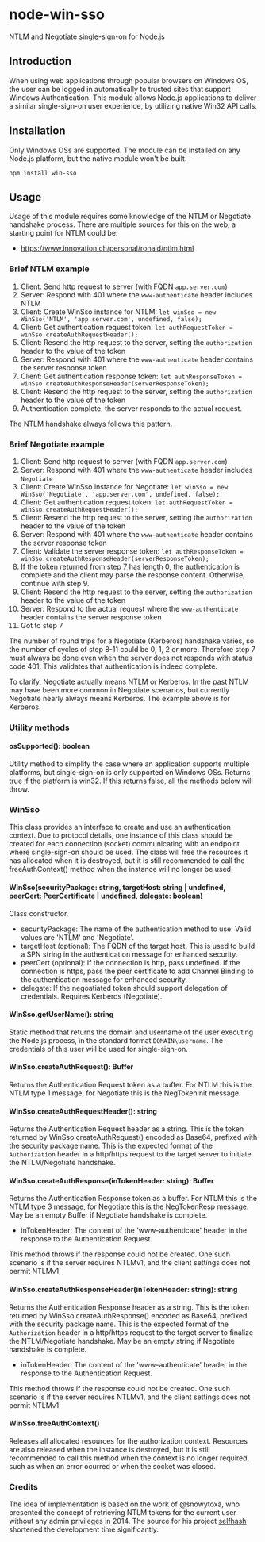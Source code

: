 # node-win-sso

NTLM and Negotiate single-sign-on for Node.js

## Introduction

When using web applications through popular browsers on Windows OS, the user can be logged in automatically to trusted sites that support Windows Authentication. This module allows Node.js applications to deliver a similar single-sign-on user experience, by utilizing native Win32 API calls.

## Installation

Only Windows OSs are supported. The module can be installed on any Node.js platform, but the native module won't be built.

```shell
npm install win-sso
```

## Usage

Usage of this module requires some knowledge of the NTLM or Negotiate handshake process. There are multiple sources for this on the web, a starting point for NTLM could be:

* https://www.innovation.ch/personal/ronald/ntlm.html

### Brief NTLM example

1. Client: Send http request to server (with FQDN `app.server.com`)
2. Server: Respond with 401 where the `www-authenticate` header includes NTLM
3. Client: Create WinSso instance for NTLM:
`let winSso = new WinSso('NTLM', 'app.server.com', undefined, false);`
4. Client: Get authentication request token:
`let authRequestToken = winSso.createAuthRequestHeader();`
5. Client: Resend the http request to the server, setting the `authorization` header to the value of the token
6. Server: Respond with 401 where the `www-authenticate` header contains the server response token
7. Client: Get authentication response token:
`let authResponseToken = winSso.createAuthResponseHeader(serverResponseToken);`
8. Client: Resend the http request to the server, setting the `authorization` header to the value of the token
9. Authentication complete, the server responds to the actual request.

The NTLM handshake always follows this pattern.

### Brief Negotiate example

1. Client: Send http request to server (with FQDN `app.server.com`)
2. Server: Respond with 401 where the `www-authenticate` header includes `Negotiate`
3. Client: Create WinSso instance for Negotiate:
`let winSso = new WinSso('Negotiate', 'app.server.com', undefined, false);`
4. Client: Get authentication request token:
`let authRequestToken = winSso.createAuthRequestHeader();`
5. Client: Resend the http request to the server, setting the `authorization` header to the value of the token
6. Server: Respond with 401 where the `www-authenticate` header contains the server response token
7. Client: Validate the server response token:
`let authResponseToken = winSso.createAuthResponseHeader(serverResponseToken);`
8. If the token returned from step 7 has length 0, the authentication is complete and the client may parse the response content. Otherwise, continue with step 9.
9. Client: Resend the http request to the server, setting the `authorization` header to the value of the token
10. Server: Respond to the actual request where the `www-authenticate` header contains the server response token
11. Got to step 7

The number of round trips for a Negotiate (Kerberos) handshake varies, so the number of cycles of step 8-11 could be 0, 1, 2 or more. Therefore step 7 must always be done even when the server does not responds with status code 401. This validates that authentication is indeed complete.

To clarify, Negotiate actually means NTLM or Kerberos. In the past NTLM may have been more common in Negotiate scenarios, but currently Negotiate nearly always means Kerberos. The example above is for Kerberos.

### Utility methods

#### osSupported(): boolean

Utility method to simplify the case where an application supports multiple platforms, but single-sign-on is only supported on Windows OSs. Returns true if the platform is win32. If this returns false, all the methods below will throw.

### WinSso

This class provides an interface to create and use an authentication context. Due to protocol details, one instance of this class should be created for each connection (socket) communicating with an endpoint where single-sign-on should be used. The class will free the resources it has allocated when it is destroyed, but it is still recommended to call the freeAuthContext() method when the instance will no longer be used.

#### WinSso(securityPackage: string, targetHost: string | undefined, peerCert: PeerCertificate | undefined, delegate: boolean)

Class constructor.

* securityPackage: The name of the authentication method to use. Valid values are 'NTLM' and 'Negotiate'.
* targetHost (optional): The FQDN of the target host. This is used to build a SPN string in the authentication message for enhanced security.
* peerCert (optional): If the connection is http, pass undefined. If the connection is https, pass the peer certificate to add Channel Binding to the authentication message for enhanced security.
* delegate: If the negoatiated token should support delegation of credentials. Requires Kerberos (Negotiate).

#### WinSso.getUserName(): string

Static method that returns the domain and username of the user executing the Node.js process, in the standard format `DOMAIN\username`. The credentials of this user will be used for single-sign-on.

#### WinSso.createAuthRequest(): Buffer

Returns the Authentication Request token as a buffer. For NTLM this is the NTLM type 1 message, for Negotiate this is the NegTokenInit message.

#### WinSso.createAuthRequestHeader(): string

Returns the Authentication Request header as a string. This is the token returned by WinSso.createAuthRequest() encoded as Base64, prefixed with the security package name. This is the expected format of the `Authorization` header in a http/https request to the target server to initiate the NTLM/Negotiate handshake.

#### WinSso.createAuthResponse(inTokenHeader: string): Buffer

Returns the Authentication Response token as a buffer. For NTLM this is the NTLM type 3 message, for Negotiate this is the NegTokenResp message. May be an empty Buffer if Negotiate handshake is complete.

* inTokenHeader: The content of the 'www-authenticate' header in the response to the Authentication Request.

This method throws if the response could not be created. One such scenario is if the server requires NTLMv1, and the client settings does not permit NTLMv1.

#### WinSso.createAuthResponseHeader(inTokenHeader: string): string

Returns the Authentication Response header as a string. This is the token returned by WinSso.createAuthResponse() encoded as Base64, prefixed with the security package name. This is the expected format of the `Authorization` header in a http/https request to the target server to finalize the NTLM/Negotiate handshake. May be an empty string if Negotiate handshake is complete.

* inTokenHeader: The content of the 'www-authenticate' header in the response to the Authentication Request.

This method throws if the response could not be created. One such scenario is if the server requires NTLMv1, and the client settings does not permit NTLMv1.

#### WinSso.freeAuthContext()

Releases all allocated resources for the authorization context. Resources are also released when the instance is destroyed, but it is still recommended to call this method when the context is no longer required, such as when an error ocurred or when the socket was closed.

### Credits

The idea of implementation is based on the work of @snowytoxa, who presented the concept of retrieving NTLM tokens for the current user without any admin privileges in 2014. The source for his project [selfhash](https://github.com/snowytoxa/selfhash/) shortened the development time significantly.
